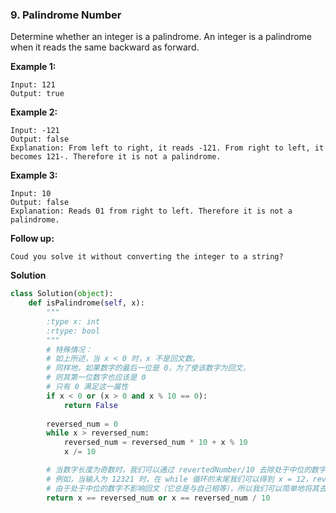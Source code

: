 ### 9. Palindrome Number

Determine whether an integer is a palindrome. An integer is a palindrome when it reads the same backward as forward.

**Example 1:**
```
Input: 121
Output: true
```

**Example 2:**
```
Input: -121
Output: false
Explanation: From left to right, it reads -121. From right to left, it becomes 121-. Therefore it is not a palindrome.
```

**Example 3:**
```
Input: 10
Output: false
Explanation: Reads 01 from right to left. Therefore it is not a palindrome.
```

**Follow up:**
```
Coud you solve it without converting the integer to a string?
```

**Solution**
```Python
class Solution(object):
    def isPalindrome(self, x):
        """
        :type x: int
        :rtype: bool
        """
        # 特殊情况：
        # 如上所述，当 x < 0 时，x 不是回文数。
        # 同样地，如果数字的最后一位是 0，为了使该数字为回文，
        # 则其第一位数字也应该是 0
        # 只有 0 满足这一属性
        if x < 0 or (x > 0 and x % 10 == 0):
            return False
        
        reversed_num = 0
        while x > reversed_num:
            reversed_num = reversed_num * 10 + x % 10
            x /= 10

        # 当数字长度为奇数时，我们可以通过 revertedNumber/10 去除处于中位的数字。
        # 例如，当输入为 12321 时，在 while 循环的末尾我们可以得到 x = 12，revertedNumber = 123，
        # 由于处于中位的数字不影响回文（它总是与自己相等），所以我们可以简单地将其去除。
        return x == reversed_num or x == reversed_num / 10
```